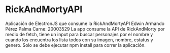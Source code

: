 # RickAndMortyAPI
Aplicación de ElectronJS que consume la RickAndMortyAPI
Edwin Armando Pérez Palma
Carne: 20003529
La app consume la API de RickAndMorty por medio de fetch, tiene un input para buscar personajes por el nombre y cuando los encuentra los lista todos con su imagen, nombre, estatus y genero.
Solo se debe ejecutar npm install para correr la aplicación.
